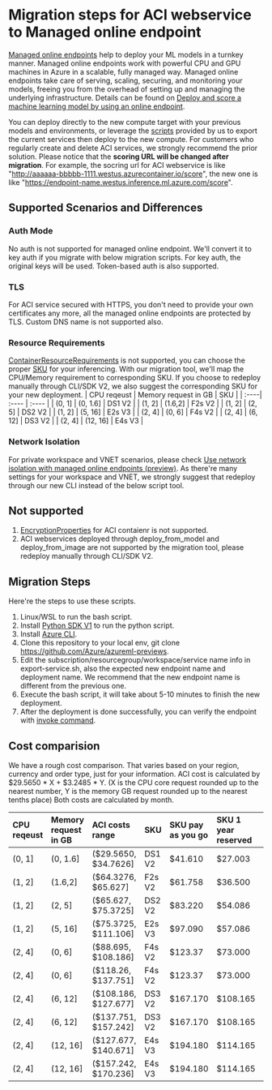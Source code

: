 # Migration steps for ACI webservice to Managed online endpoint

[Managed online endpoints](https://docs.microsoft.com/azure/machine-learning/concept-endpoints) help to deploy your ML models in a turnkey manner. Managed online endpoints work with powerful CPU and GPU machines in Azure in a scalable, fully managed way. Managed online endpoints take care of serving, scaling, securing, and monitoring your models, freeing you from the overhead of setting up and managing the underlying infrastructure. Details can be found on [Deploy and score a machine learning model by using an online endpoint](https://docs.microsoft.com/azure/machine-learning/how-to-deploy-managed-online-endpoints).

You can deploy directly to the new compute target with your previous models and environments, or leverage the [scripts](https://github.com/Azure/azureml-previews/blob/main/previews/inferencing-migration/export-service.sh) provided by us to export the current services then deploy to the new compute. For customers who regularly create and delete ACI services, we strongly recommend the prior solution. Please notice that the **scoring URL will be changed after migration**. For example, the socring url for ACI webservice is like "http://aaaaaa-bbbbb-1111.westus.azurecontainer.io/score", the new one is like "https://endpoint-name.westus.inference.ml.azure.com/score".

## Supported Scenarios and Differences

### Auth Mode
No auth is not supported for managed online endpoint. We'll convert it to key auth if you migrate with below migration scripts.
For key auth, the original keys will be used. Token-based auth is also supported.

### TLS
For ACI service secured with HTTPS, you don't need to provide your own certificates any more, all the managed online endpoints are protected by TLS. Custom DNS name is not supported also.

### Resource Requirements
[ContainerResourceRequirements](https://docs.microsoft.com/python/api/azureml-core/azureml.core.webservice.aci.containerresourcerequirements?view=azure-ml-py) is not supported, you can choose the proper [SKU](https://docs.microsoft.com/azure/machine-learning/reference-managed-online-endpoints-vm-sku-list) for your inferencing.
With our migration tool, we'll map the CPU/Memory requirement to corresponding SKU. If you choose to redeploy manually through CLI/SDK V2, we also suggest the corresponding SKU for your new deployment.
| CPU reqeust | Memory request in GB | SKU |
| :----| :---- | :---- |
| (0, 1] | (0, 1.6] | DS1 V2 |
| (1, 2] | (1.6,2] | F2s V2 |
| (1, 2] | (2, 5] | DS2 V2 |
| (1, 2] | (5, 16] | E2s V3 |
| (2, 4] | (0, 6] | F4s V2 |
| (2, 4] | (6, 12] | DS3 V2 |
| (2, 4] | (12, 16] | E4s V3 |

### Network Isolation
For private workspace and VNET scenarios, please check [Use network isolation with managed online endpoints (preview)](https://docs.microsoft.com/azure/machine-learning/how-to-secure-online-endpoint?tabs=model). As there're many settings for your workspace and VNET, we strongly suggest that redeploy through our new CLI instead of the below script tool.

## Not supported
1. [EncryptionProperties](https://docs.microsoft.com/python/api/azureml-core/azureml.core.webservice.aci.encryptionproperties?view=azure-ml-py) for ACI contaienr is not supported.
2. ACI webservices deployed through deploy_from_model and deploy_from_image are not supported by the migration tool, please redeploy manually through CLI/SDK V2.

## Migration Steps
Here're the steps to use these scripts.

1. Linux/WSL to run the bash script.
2. Install [Python SDK V1](https://docs.microsoft.com/python/api/overview/azure/ml/install?view=azure-ml-py) to run the python script.
3. Install [Azure CLI](https://docs.microsoft.com/cli/azure/install-azure-cli).
4. Clone this repository to your local env, git clone https://github.com/Azure/azureml-previews.
5. Edit the subscription/resourcegroup/workspace/service name info in export-service.sh, also the expected new endpoint name and deployment name. We recommend that the new endpoint name is different from the previous one.
6. Execute the bash script, it will take about 5-10 minutes to finish the new deployment.
7. After the deployment is done successfully, you can verify the endpoint with [invoke command](https://docs.microsoft.com/cli/azure/ml/online-endpoint?view=azure-cli-latest#az-ml-online-endpoint-invoke).

## Cost comparision
We have a rough cost comparison. That varies based on your region, currency and order type, just for your information.
ACI cost is calculated by $29.5650 * X + $3.2485 * Y. (X is the CPU core request rounded up to the nearest number, Y is the memory GB request rounded up to the nearest tenths place)
Both costs are calculated by month.

| CPU reqeust | Memory request in GB | ACI costs range | SKU | SKU pay as you go| SKU 1 year reserved| SKU 3 year reserved
| :----| :---- | :---- | :---- | :---- | :---- | :---- |
| (0, 1] | (0, 1.6] | ($29.5650, $34.7626] | DS1 V2 | $41.610 | $27.003 | $17.696 |
| (1, 2] | (1.6,2] | ($64.3276, $65.627] | F2s V2 | $61.758 | $36.500 | $22.638 |
| (1, 2] | (2, 5] | ($65.627, $75.3725] | DS2 V2 | $83.220 | $54.086 | $35.391 |
| (1, 2] | (5, 16] | ($75.3725, $111.106] | E2s V3 | $97.090 | $57.086 | $36.500 |
| (2, 4] | (0, 6] | ($88.695, $108.186] | F4s V2 | $123.37 | $73.000 | $45.275 |
| (2, 4] | (0, 6] | ($118.26, $137.751] | F4s V2 | $123.37 | $73.000 | $45.275 |
| (2, 4] | (6, 12] | ($108.186, $127.677] | DS3 V2 | $167.170 | $108.165 | $70.781 |
| (2, 4] | (6, 12] | ($137.751, $157.242] | DS3 V2 | $167.170 | $108.165 | $70.781 |
| (2, 4] | (12, 16] | ($127.677, $140.671] | E4s V3 | $194.180 | $114.165 | $73.000 |
| (2, 4] | (12, 16] | ($157.242, $170.236] | E4s V3 | $194.180 | $114.165 | $73.000 |